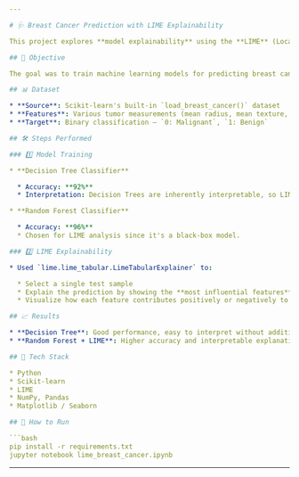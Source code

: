 ```yaml
---

# 🩺 Breast Cancer Prediction with LIME Explainability

This project explores **model explainability** using the **LIME** (Local Interpretable Model-Agnostic Explanations) technique on the **Breast Cancer dataset** from scikit-learn.

## 📌 Objective

The goal was to train machine learning models for predicting breast cancer diagnosis (benign or malignant) and then apply LIME to understand **how individual predictions are made**.

## 📊 Dataset

* **Source**: Scikit-learn's built-in `load_breast_cancer()` dataset
* **Features**: Various tumor measurements (mean radius, mean texture, etc.)
* **Target**: Binary classification – `0: Malignant`, `1: Benign`

## 🛠 Steps Performed

### 1️⃣ Model Training

* **Decision Tree Classifier**

  * Accuracy: **92%**
  * Interpretation: Decision Trees are inherently interpretable, so LIME was not necessary here.

* **Random Forest Classifier**

  * Accuracy: **96%**
  * Chosen for LIME analysis since it's a black-box model.

### 2️⃣ LIME Explainability

* Used `lime.lime_tabular.LimeTabularExplainer` to:

  * Select a single test sample
  * Explain the prediction by showing the **most influential features**
  * Visualize how each feature contributes positively or negatively to the prediction

## 📈 Results

* **Decision Tree**: Good performance, easy to interpret without additional tools.
* **Random Forest + LIME**: Higher accuracy and interpretable explanations for individual predictions, showing the model's reasoning in human-readable terms.

## 🚀 Tech Stack

* Python
* Scikit-learn
* LIME
* NumPy, Pandas
* Matplotlib / Seaborn

## 📂 How to Run

```bash
pip install -r requirements.txt
jupyter notebook lime_breast_cancer.ipynb
```

---
```

